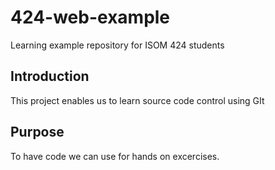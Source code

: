 # 424-web-example
Learning example repository for ISOM 424 students

## Introduction
This project enables us to learn source code control using GIt

## Purpose
To have code we can use for hands on excercises.
